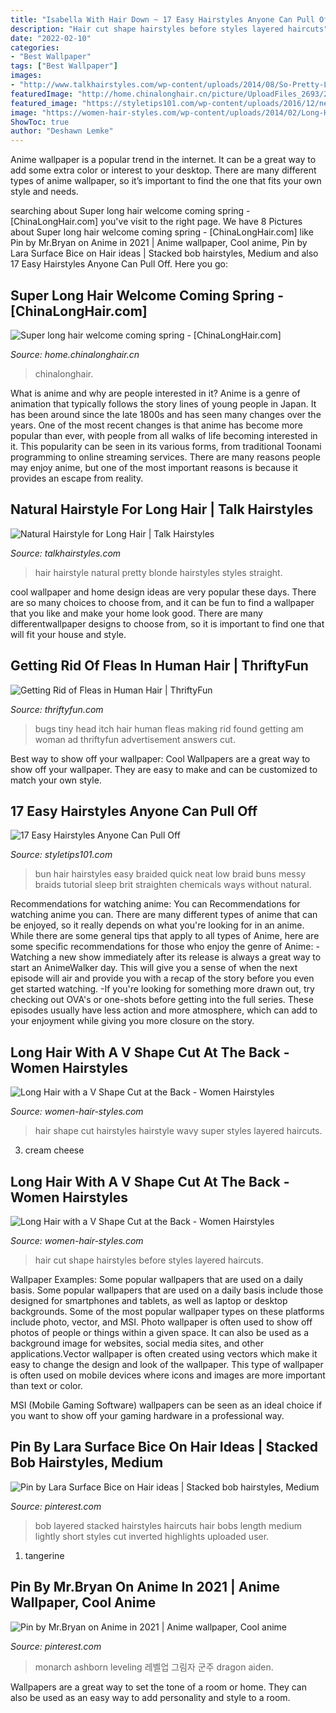 ```yaml
---
title: "Isabella With Hair Down ~ 17 Easy Hairstyles Anyone Can Pull Off"
description: "Hair cut shape hairstyles before styles layered haircuts"
date: "2022-02-10"
categories:
- "Best Wallpaper"
tags: ["Best Wallpaper"]
images:
- "http://www.talkhairstyles.com/wp-content/uploads/2014/08/So-Pretty-Long-Hair-Styles-500x834.jpg"
featuredImage: "http://home.chinalonghair.cn/picture/UploadFiles_2693/201503/20150315000244994.jpg"
featured_image: "https://styletips101.com/wp-content/uploads/2016/12/neat-bun.jpg"
image: "https://women-hair-styles.com/wp-content/uploads/2014/02/Long-Hair-v-shape-hair-cut-before-and-after.jpg"
ShowToc: true
author: "Deshawn Lemke"
---
```



Anime wallpaper is a popular trend in the internet. It can be a great way to add some extra color or interest to your desktop. There are many different types of anime wallpaper, so it’s important to find the one that fits your own style and needs.

	

		
searching about Super long hair welcome coming spring - [ChinaLongHair.com] you've visit to the right page. We have 8 Pictures about Super long hair welcome coming spring - [ChinaLongHair.com] like Pin by Mr.Bryan on Anime in 2021 | Anime wallpaper, Cool anime, Pin by Lara Surface Bice on Hair ideas | Stacked bob hairstyles, Medium and also 17 Easy Hairstyles Anyone Can Pull Off. Here you go:
		
    
## Super Long Hair Welcome Coming Spring - [ChinaLongHair.com]

<img loading=lazy src="http://home.chinalonghair.cn/picture/UploadFiles_2693/201503/20150315000244994.jpg" onerror="this.onerror=null;this.src='https://tse3.mm.bing.net/th?id=OIP.3hWMHU2vR_og7AuJmwUW0gHaLH&amp;pid=15.1';" alt="Super long hair welcome coming spring - [ChinaLongHair.com]">

_Source: home.chinalonghair.cn_

>chinalonghair. 

	

What is anime and why are people interested in it?
Anime is a genre of animation that typically follows the story lines of young people in Japan. It has been around since the late 1800s and has seen many changes over the years. One of the most recent changes is that anime has become more popular than ever, with people from all walks of life becoming interested in it. This popularity can be seen in its various forms, from traditional Toonami programming to online streaming services. There are many reasons people may enjoy anime, but one of the most important reasons is because it provides an escape from reality.

    
## Natural Hairstyle For Long Hair | Talk Hairstyles

<img loading=lazy src="http://www.talkhairstyles.com/wp-content/uploads/2014/08/So-Pretty-Long-Hair-Styles-500x834.jpg" onerror="this.onerror=null;this.src='https://tse2.mm.bing.net/th?id=OIP.j8c7Db3RpXXdLfFid-IbvAAAAA&amp;pid=15.1';" alt="Natural Hairstyle for Long Hair | Talk Hairstyles">

_Source: talkhairstyles.com_

>hair hairstyle natural pretty blonde hairstyles styles straight. 

	

cool wallpaper and home design ideas are very popular these days. There are so many choices to choose from, and it can be fun to find a wallpaper that you like and make your home look good. There are many differentwallpaper designs to choose from, so it is important to find one that will fit your house and style.

    
## Getting Rid Of Fleas In Human Hair | ThriftyFun

<img loading=lazy src="http://img.thrfun.com/img/131/101/human_fleas_3_m5.jpg" onerror="this.onerror=null;this.src='https://tse2.mm.bing.net/th?id=OIP.kH254FIJfFGqk7fnTiybcwAAAA&amp;pid=15.1';" alt="Getting Rid of Fleas in Human Hair | ThriftyFun">

_Source: thriftyfun.com_

>bugs tiny head itch hair human fleas making rid found getting am woman ad thriftyfun advertisement answers cut. 

	

Best way to show off your wallpaper:
Cool Wallpapers are a great way to show off your wallpaper. They are easy to make and can be customized to match your own style.

    
## 17 Easy Hairstyles Anyone Can Pull Off

<img loading=lazy src="https://styletips101.com/wp-content/uploads/2016/12/neat-bun.jpg" onerror="this.onerror=null;this.src='https://tse4.mm.bing.net/th?id=OIP.5N2vBgyMl1ERwUvzVJFPYQAAAA&amp;pid=15.1';" alt="17 Easy Hairstyles Anyone Can Pull Off">

_Source: styletips101.com_

>bun hair hairstyles easy braided quick neat low braid buns messy braids tutorial sleep brit straighten chemicals ways without natural. 

	

Recommendations for watching anime: You can
Recommendations for watching anime you can. There are many different types of anime that can be enjoyed, so it really depends on what you're looking for in an anime. While there are some general tips that apply to all types of Anime, here are some specific recommendations for those who enjoy the genre of Anime: 
-Watching a new show immediately after its release is always a great way to start an AnimeWalker day. This will give you a sense of when the next episode will air and provide you with a recap of the story before you even get started watching. 
-If you're looking for something more drawn out, try checking out OVA's or one-shots before getting into the full series. These episodes usually have less action and more atmosphere, which can add to your enjoyment while giving you more closure on the story.

    
## Long Hair With A V Shape Cut At The Back - Women Hairstyles

<img loading=lazy src="https://women-hair-styles.com/wp-content/uploads/2014/02/Super-Long-Wavy-v-shape-hairstyle.png" onerror="this.onerror=null;this.src='https://tse2.mm.bing.net/th?id=OIP.jk1stKDMgo7ESc1wGQxzPwAAAA&amp;pid=15.1';" alt="Long Hair with a V Shape Cut at the Back - Women Hairstyles">

_Source: women-hair-styles.com_

>hair shape cut hairstyles hairstyle wavy super styles layered haircuts. 

	

3. cream cheese 

    
## Long Hair With A V Shape Cut At The Back - Women Hairstyles

<img loading=lazy src="https://women-hair-styles.com/wp-content/uploads/2014/02/Long-Hair-v-shape-hair-cut-before-and-after.jpg" onerror="this.onerror=null;this.src='https://tse2.mm.bing.net/th?id=OIP.1XuT6YC_nJ5eL5gmrbLN1QHaJ4&amp;pid=15.1';" alt="Long Hair with a V Shape Cut at the Back - Women Hairstyles">

_Source: women-hair-styles.com_

>hair cut shape hairstyles before styles layered haircuts. 

	

Wallpaper Examples: Some popular wallpapers that are used on a daily basis.
Some popular wallpapers that are used on a daily basis include those designed for smartphones and tablets, as well as laptop or desktop backgrounds. Some of the most popular wallpaper types on these platforms include photo, vector, and MSI. 
Photo wallpaper is often used to show off photos of people or things within a given space. It can also be used as a background image for websites, social media sites, and other applications.Vector wallpaper is often created using vectors which make it easy to change the design and look of the wallpaper. This type of wallpaper is often used on mobile devices where icons and images are more important than text or color. 

MSI (Mobile Gaming Software) wallpapers can be seen as an ideal choice if you want to show off your gaming hardware in a professional way.

    
## Pin By Lara Surface Bice On Hair Ideas | Stacked Bob Hairstyles, Medium

<img loading=lazy src="https://i.pinimg.com/736x/57/52/95/575295ae31cf3e889157e7d049167bb1--long-stacked-haircuts-long-stacked-bobs.jpg" onerror="this.onerror=null;this.src='https://tse1.mm.bing.net/th?id=OIP.MKKaSQbvx-5wFLEP7cDERQHaJ3&amp;pid=15.1';" alt="Pin by Lara Surface Bice on Hair ideas | Stacked bob hairstyles, Medium">

_Source: pinterest.com_

>bob layered stacked hairstyles haircuts hair bobs length medium lightly short styles cut inverted highlights uploaded user. 

	

1. tangerine 

    
## Pin By Mr.Bryan On Anime In 2021 | Anime Wallpaper, Cool Anime

<img loading=lazy src="https://i.pinimg.com/736x/5e/6d/fa/5e6dfa9d3808d56fdb42be74b5311651.jpg" onerror="this.onerror=null;this.src='https://tse4.mm.bing.net/th?id=OIP.y42O7QqhQBBe8Dh2gbksfgHaOR&amp;pid=15.1';" alt="Pin by Mr.Bryan on Anime in 2021 | Anime wallpaper, Cool anime">

_Source: pinterest.com_

>monarch ashborn leveling 레벨업 그림자 군주 dragon aiden. 

	

Wallpapers are a great way to set the tone of a room or home. They can also be used as an easy way to add personality and style to a room.

